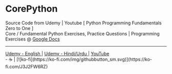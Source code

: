 # CorePython
Source Code from Udemy | Youtube [ Python Programming Fundamentals Zero to One ]<br>
Core / Fundamental Python Exercises, Practice Questions | Programming Exercises @ <a href="https://docs.google.com/document/d/1leFhoIJNUD3CkCF429C1zqWSEGYhfFDHONHZsquqSXI/edit#" target="_blank" > Google Docs </a> <br>
<hr>
<a href="https://www.udemy.com/course/python-programming-fundamentals-zero-to-one/?referralCode=5822917227A2788B4375" target="_blank" > Udemy - English </a> | <a href="https://www.udemy.com/course/python-programming-fundamentals-zero-to-one-hindi-urdu/?referralCode=CCB01DBBE7F3D4CD0E29" target="_blank" > Udemy - Hindi/Urdu </a> | <a href="https://youtube.com/channel/UC3oU0wqSQZSk1tkja9UaElA?sub_confirmation=1"  target="_blank"> YouTube </a> <br>
- ☕ | [![ko-fi](https://ko-fi.com/img/githubbutton_sm.svg)](https://ko-fi.com/J3J2FW6RZ)
